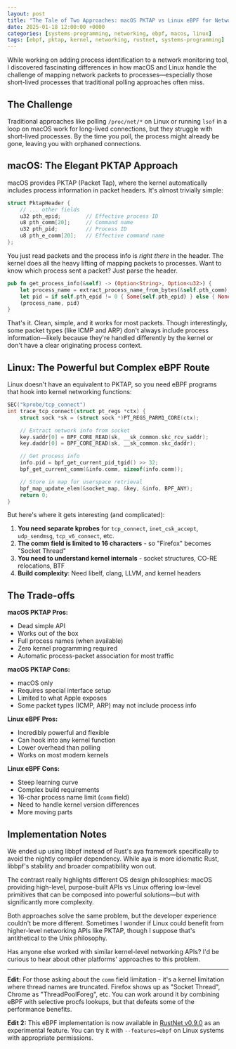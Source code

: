 ```yaml
---
layout: post
title: "The Tale of Two Approaches: macOS PKTAP vs Linux eBPF for Network Process Identification"
date: 2025-01-18 12:00:00 +0000
categories: [systems-programming, networking, ebpf, macos, linux]
tags: [ebpf, pktap, kernel, networking, rustnet, systems-programming]
---
```


While working on adding process identification to a network monitoring tool, I discovered fascinating differences in how macOS and Linux handle the challenge of mapping network packets to processes—especially those short-lived processes that traditional polling approaches often miss.

## The Challenge

Traditional approaches like polling `/proc/net/*` on Linux or running `lsof` in a loop on macOS work for long-lived connections, but they struggle with short-lived processes. By the time you poll, the process might already be gone, leaving you with orphaned connections.

## macOS: The Elegant PKTAP Approach

macOS provides PKTAP (Packet Tap), where the kernel automatically includes process information in packet headers. It's almost trivially simple:

```c
struct PktapHeader {
    // ... other fields
    u32 pth_epid;        // Effective process ID
    u8 pth_comm[20];     // Command name
    u32 pth_pid;         // Process ID
    u8 pth_e_comm[20];   // Effective command name
};
```

You just read packets and the process info is *right there* in the header. The kernel does all the heavy lifting of mapping packets to processes. Want to know which process sent a packet? Just parse the header.

```rust
pub fn get_process_info(&self) -> (Option<String>, Option<u32>) {
    let process_name = extract_process_name_from_bytes(&self.pth_comm);
    let pid = if self.pth_epid != 0 { Some(self.pth_epid) } else { None };
    (process_name, pid)
}
```

That's it. Clean, simple, and it works for most packets. Though interestingly, some packet types (like ICMP and ARP) don't always include process information—likely because they're handled differently by the kernel or don't have a clear originating process context.

## Linux: The Powerful but Complex eBPF Route

Linux doesn't have an equivalent to PKTAP, so you need eBPF programs that hook into kernel networking functions:

```c
SEC("kprobe/tcp_connect")
int trace_tcp_connect(struct pt_regs *ctx) {
    struct sock *sk = (struct sock *)PT_REGS_PARM1_CORE(ctx);

    // Extract network info from socket
    key.saddr[0] = BPF_CORE_READ(sk, __sk_common.skc_rcv_saddr);
    key.daddr[0] = BPF_CORE_READ(sk, __sk_common.skc_daddr);

    // Get process info
    info.pid = bpf_get_current_pid_tgid() >> 32;
    bpf_get_current_comm(&info.comm, sizeof(info.comm));

    // Store in map for userspace retrieval
    bpf_map_update_elem(&socket_map, &key, &info, BPF_ANY);
    return 0;
}
```

But here's where it gets interesting (and complicated):

1. **You need separate kprobes** for `tcp_connect`, `inet_csk_accept`, `udp_sendmsg`, `tcp_v6_connect`, etc.
2. **The comm field is limited to 16 characters** - so "Firefox" becomes "Socket Thread"
3. **You need to understand kernel internals** - socket structures, CO-RE relocations, BTF
4. **Build complexity**: Need libelf, clang, LLVM, and kernel headers

## The Trade-offs

**macOS PKTAP Pros:**
- Dead simple API
- Works out of the box
- Full process names (when available)
- Zero kernel programming required
- Automatic process-packet association for most traffic

**macOS PKTAP Cons:**
- macOS only
- Requires special interface setup
- Limited to what Apple exposes
- Some packet types (ICMP, ARP) may not include process info

**Linux eBPF Pros:**
- Incredibly powerful and flexible
- Can hook into any kernel function
- Lower overhead than polling
- Works on most modern kernels

**Linux eBPF Cons:**
- Steep learning curve
- Complex build requirements
- 16-char process name limit (`comm` field)
- Need to handle kernel version differences
- More moving parts

## Implementation Notes

We ended up using libbpf instead of Rust's aya framework specifically to avoid the nightly compiler dependency. While aya is more idiomatic Rust, libbpf's stability and broader compatibility won out.

The contrast really highlights different OS design philosophies: macOS providing high-level, purpose-built APIs vs Linux offering low-level primitives that can be composed into powerful solutions—but with significantly more complexity.

Both approaches solve the same problem, but the developer experience couldn't be more different. Sometimes I wonder if Linux could benefit from higher-level networking APIs like PKTAP, though I suppose that's antithetical to the Unix philosophy.

Has anyone else worked with similar kernel-level networking APIs? I'd be curious to hear about other platforms' approaches to this problem.

---

**Edit:** For those asking about the `comm` field limitation - it's a kernel limitation where thread names are truncated. Firefox shows up as "Socket Thread", Chrome as "ThreadPoolForeg", etc. You can work around it by combining eBPF with selective procfs lookups, but that defeats some of the performance benefits.

**Edit 2:** This eBPF implementation is now available in [RustNet v0.9.0](https://github.com/domcyrus/rustnet/releases/tag/v0.9.0) as an experimental feature. You can try it with `--features=ebpf` on Linux systems with appropriate permissions.